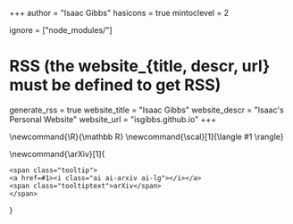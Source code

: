 <!--
Add here global page variables to use throughout your website.
-->
+++
author = "Isaac Gibbs"
hasicons = true
mintoclevel = 2

ignore = ["node_modules/"]

# RSS (the website_{title, descr, url} must be defined to get RSS)
generate_rss = true
website_title = "Isaac Gibbs"
website_descr = "Isaac's Personal Website"
website_url   = "isgibbs.github.io"
+++

<!--
Add here global latex commands to use throughout your pages.
-->
\newcommand{\R}{\mathbb R}
\newcommand{\scal}[1]{\langle #1 \rangle}

\newcommand{\arXiv}[1]{
~~~
<span class="tooltip">
<a href=#1><i class="ai ai-arxiv ai-lg"></i></a>
<span class="tooltiptext">arXiv</span>
</span>
~~~
}
